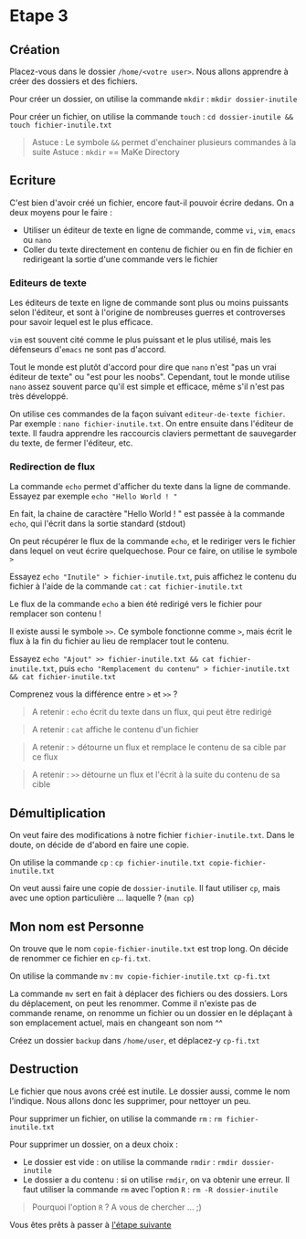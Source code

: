 # Etape 3

## Création

Placez-vous dans le dossier `/home/<votre user>`. Nous allons apprendre à créer des dossiers et des fichiers.

Pour créer un dossier, on utilise la commande `mkdir` : `mkdir dossier-inutile`

Pour créer un fichier, on utilise la commande `touch` : `cd dossier-inutile && touch fichier-inutile.txt`

>Astuce : Le symbole `&&` permet d'enchainer plusieurs commandes à la suite
>Astuce : `mkdir` == MaKe Directory

## Ecriture

C'est bien d'avoir créé un fichier, encore faut-il pouvoir écrire dedans. On a deux moyens pour le faire : 
  * Utiliser un éditeur de texte en ligne de commande, comme `vi`, `vim`, `emacs` ou `nano`
  * Coller du texte directement en contenu de fichier ou en fin de fichier en redirigeant la sortie d'une commande vers le fichier

### Editeurs de texte

Les éditeurs de texte en ligne de commande sont plus ou moins puissants selon l'éditeur, et sont à l'origine de nombreuses guerres et controverses pour savoir lequel est le plus efficace.

`vim` est souvent cité comme le plus puissant et le plus utilisé, mais les défenseurs d'`emacs` ne sont pas d'accord. 

Tout le monde est plutôt d'accord pour dire que `nano` n'est "pas un vrai éditeur de texte" ou "est pour les noobs". Cependant, tout le monde utilise `nano` assez souvent parce qu'il est simple et efficace, même s'il n'est pas très développé.

On utilise ces commandes de la façon suivant `editeur-de-texte fichier`. Par exemple : `nano fichier-inutile.txt`. On entre ensuite dans l'éditeur de texte. Il faudra apprendre les raccourcis claviers permettant de sauvegarder du texte, de fermer l'éditeur, etc.

### Redirection de flux

La commande `echo` permet d'afficher du texte dans la ligne de commande. Essayez par exemple `echo "Hello World ! "`

En fait, la chaine de caractère "Hello World ! " est passée à la commande `echo`, qui l'écrit dans la sortie standard (stdout)

On peut récupérer le flux de la commande `echo`, et le rediriger vers le fichier dans lequel on veut écrire quelquechose. Pour ce faire, on utilise le symbole `>`

Essayez `echo "Inutile" > fichier-inutile.txt`, puis affichez le contenu du fichier à l'aide de la commande `cat` : `cat fichier-inutile.txt`

Le flux de la commande `echo` a bien été redirigé vers le fichier pour remplacer son contenu ! 

Il existe aussi le symbole `>>`. Ce symbole fonctionne comme `>`, mais écrit le flux à la fin du fichier au lieu de remplacer tout le contenu.

Essayez `echo "Ajout" >> fichier-inutile.txt && cat fichier-inutile.txt`, puis `echo "Remplacement du contenu" > fichier-inutile.txt && cat fichier-inutile.txt`

Comprenez vous la différence entre `>` et `>>` ?

>A retenir : `echo` écrit du texte dans un flux, qui peut être redirigé

>A retenir : `cat` affiche le contenu d'un fichier

>A retenir : `>` détourne un flux et remplace le contenu de sa cible par ce flux

>A retenir : `>>` détourne un flux et l'écrit à la suite du contenu de sa cible

## Démultiplication

On veut faire des modifications à notre fichier `fichier-inutile.txt`. Dans le doute, on décide de d'abord en faire une copie.

On utilise la commande `cp` : `cp fichier-inutile.txt copie-fichier-inutile.txt`

On veut aussi faire une copie de `dossier-inutile`. Il faut utiliser `cp`, mais avec une option particulière ... laquelle ? (`man cp`)

## Mon nom est Personne

On trouve que le nom `copie-fichier-inutile.txt` est trop long. On décide de renommer ce fichier en `cp-fi.txt`.

On utilise la commande `mv` : `mv copie-fichier-inutile.txt cp-fi.txt`

La commande `mv` sert en fait à déplacer des fichiers ou des dossiers. Lors du déplacement, on peut les renommer. Comme il n'existe pas de commande rename, on renomme un fichier ou un dossier en le déplaçant à son emplacement actuel, mais en changeant son nom ^^

Créez un dossier `backup` dans `/home/user`, et déplacez-y `cp-fi.txt`

## Destruction

Le fichier que nous avons créé est inutile. Le dossier aussi, comme le nom l'indique. Nous allons donc les supprimer, pour nettoyer un peu.

Pour supprimer un fichier, on utilise la commande `rm` : `rm fichier-inutile.txt`

Pour supprimer un dossier, on a deux choix : 
  * Le dossier est vide : on utilise la commande `rmdir` : `rmdir dossier-inutile`
  * Le dossier a du contenu : si on utilise `rmdir`, on va obtenir une erreur. Il faut utiliser la commande `rm` avec l'option `R` : `rm -R dossier-inutile`

>Pourquoi l'option `R` ? A vous de chercher ... ;)

Vous êtes prêts à passer à [l'étape suivante](https://github.com/ybarrot/admin-sys-linux/tree/main/step-4)
